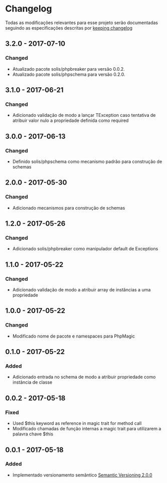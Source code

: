 # Changelog

Todas as modificações relevantes para esse projeto serão documentadas seguindo as especificações descritas por [keeping changelog](http://keepachangelog.com/)

## 3.2.0 - 2017-07-10

### Changed
- Atualizado pacote solis/phpbreaker para versão 0.0.2.
- Atualizado pacote solis/phpschema para versão 0.2.0.

## 3.1.0 - 2017-06-21

### Changed
- Adicionado validação de modo a lançar TException caso tentativa de atribuir valor nulo a propriedade definida como required

## 3.0.0 - 2017-06-13

### Changed
- Definido solis/phpschema como mecanismo padrão para construção de schemas

## 2.0.0 - 2017-05-30

### Changed
- Adicionado mecanismos para construção de schemas

## 1.2.0 - 2017-05-26

### Changed
- Adicionado solis/phpbreaker como manipulador default de Exceptions

## 1.1.0 - 2017-05-22

### Changed
- Adicionado validação de modo a atribuir array de instâncias a uma propriedade

## 1.0.0 - 2017-05-22

### Changed
- Modificado nome de pacote e namespaces para PhpMagic

## 0.1.0 - 2017-05-22

### Added
- Adicionado entrada no schema de modo a atribuir propriedade como instância de classe

## 0.0.2 - 2017-05-18

### Fixed
- Used $this keyword as reference in magic trait for method call
- Modificado chamadas de função internas a magic trait para utilizarem a palavra chave $this

## 0.0.1 - 2017-05-18

### Added
- Implementado versionamento semântico [Semantic Versioning 2.0.0](http://semver.org/)

